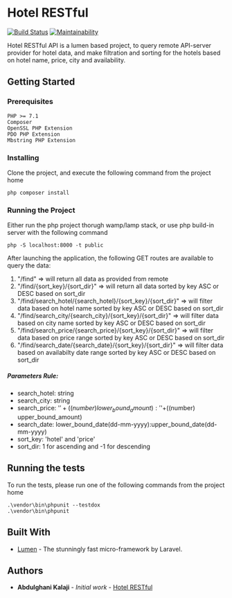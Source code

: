 # Hotel RESTful 
[![Build Status](https://travis-ci.org/akalajee/hotel-restful.svg?branch=master)](https://travis-ci.org/akalajee/hotel-restful)
[![Maintainability](https://api.codeclimate.com/v1/badges/171c260f3c7c9ddae906/maintainability)](https://codeclimate.com/github/akalajee/hotel-restful/maintainability)

Hotel RESTful API is a lumen based project, to query remote API-server provider for hotel data, and make filtration and sorting for the hotels based on hotel name, price, city and availability.

## Getting Started

### Prerequisites

```
PHP >= 7.1
Composer
OpenSSL PHP Extension
PDO PHP Extension
Mbstring PHP Extension
```

### Installing

Clone the project, and execute the following command from the project home

```
php composer install
```

### Running the Project

Either run the php project thorugh wamp/lamp stack, or use php build-in server with the following command

```
php -S localhost:8000 -t public
```

After launching the application, the following GET routes are available to query the data:

1. "/find" => will return all data as provided from remote 
2. "/find/{sort_key}/{sort_dir}" => will return all data sorted by key ASC or DESC based on sort_dir
3. "/find/search_hotel/{search_hotel}/{sort_key}/{sort_dir}" => will filter data based on hotel name sorted by key ASC or DESC based on sort_dir
4. "/find/search_city/{search_city}/{sort_key}/{sort_dir}" => will filter data based on city name sorted by key ASC or DESC based on sort_dir
5. "/find/search_price/{search_price}/{sort_key}/{sort_dir}" => will filter data based on price range sorted by key ASC or DESC based on sort_dir
6. "/find/search_date/{search_date}/{sort_key}/{sort_dir}" => will filter data based on availabilty date range sorted by key ASC or DESC based on sort_dir

##### Parameters Rule:
- search_hotel: string
- search_city: string
- search_price: '$'+((number) lower_bound_amount):'$'+((number) upper_bound_amount)
- search_date: lower_bound_date(dd-mm-yyyy):upper_bound_date(dd-mm-yyyy)
- sort_key: 'hotel' and 'price'
- sort_dir: 1 for ascending and -1 for descending

## Running the tests

To run the tests, please run one of the following commands from the project home

```
.\vendor\bin\phpunit --testdox
.\vendor\bin\phpunit
```

## Built With

* [Lumen](https://lumen.laravel.com/) - The stunningly fast micro-framework by Laravel.

## Authors

* **Abdulghani Kalaji** - *Initial work* - [Hotel RESTful](https://github.com/akalajee/hotel-restful)
